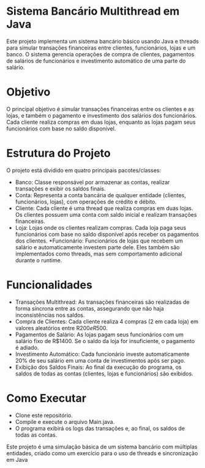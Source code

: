 # Sistema Bancário Multithread em Java
Este projeto implementa um sistema bancário básico usando Java e threads para simular transações financeiras entre clientes, funcionários, lojas e um banco. O sistema gerencia operações de compra de clientes, pagamentos de salários de funcionários e investimento automático de uma parte do salário.
# Objetivo
O principal objetivo é simular transações financeiras entre os clientes e as lojas, e também o pagamento e investimento dos salários dos funcionários. Cada cliente realiza compras em duas lojas, enquanto as lojas pagam seus funcionários com base no saldo disponível.
# Estrutura do Projeto
O projeto está dividido em quatro principais pacotes/classes:

* Banco: Classe responsável por armazenar as contas, realizar transações e exibir os saldos finais.
* Conta: Representa a conta bancária de qualquer entidade (clientes, funcionários, lojas), com operações de crédito e débito.
* Cliente: Cada cliente é uma thread que realiza compras em duas lojas. Os clientes possuem uma conta com saldo inicial e realizam transações financeiras.
* Loja: Lojas onde os clientes realizam compras. Cada loja paga seus funcionários com base no saldo disponível após receber os pagamentos dos clientes.
*Funcionário: Funcionários de lojas que recebem um salário e automaticamente investem parte dele. Eles também são implementados como threads, mas sem comportamento adicional durante o runtime.

# Funcionalidades
* Transações Multithread: As transações financeiras são realizadas de forma síncrona entre as contas, assegurando que não haja inconsistências nos saldos.
* Compra de Clientes: Cada cliente realiza 4 compras (2 em cada loja) em valores aleatórios entre R$200 e R$500.
* Pagamentos de Salário: As lojas pagam seus funcionários com um salário fixo de R$1400. Se o saldo da loja for insuficiente, o pagamento é adiado.
* Investimento Automático: Cada funcionário investe automaticamente 20% de seu salário em uma conta de investimentos após ser pago.
* Exibição dos Saldos Finais: Ao final da execução do programa, os saldos de todas as contas (clientes, lojas e funcionários) são exibidos.

# Como Executar
* Clone este repositório.
* Compile e execute o arquivo Main.java.
* O programa exibirá os logs das transações e, ao final, os saldos de todas as contas.

Este projeto é uma simulação básica de um sistema bancário com múltiplas entidades, criado como um exercício para o uso de threads e sincronização em Java
